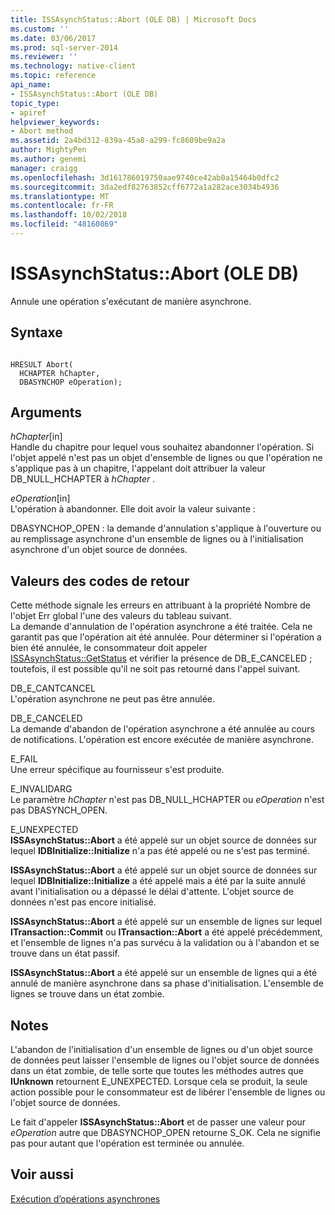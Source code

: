 ```yaml
---
title: ISSAsynchStatus::Abort (OLE DB) | Microsoft Docs
ms.custom: ''
ms.date: 03/06/2017
ms.prod: sql-server-2014
ms.reviewer: ''
ms.technology: native-client
ms.topic: reference
api_name:
- ISSAsynchStatus::Abort (OLE DB)
topic_type:
- apiref
helpviewer_keywords:
- Abort method
ms.assetid: 2a4bd312-839a-45a8-a299-fc8609be9a2a
author: MightyPen
ms.author: genemi
manager: craigg
ms.openlocfilehash: 3d161786019750aae9740ce42ab0a15464b0dfc2
ms.sourcegitcommit: 3da2edf82763852cff6772a1a282ace3034b4936
ms.translationtype: MT
ms.contentlocale: fr-FR
ms.lasthandoff: 10/02/2018
ms.locfileid: "48160869"
---
```

# <a name="issasynchstatusabort-ole-db"></a>ISSAsynchStatus::Abort (OLE DB)
  Annule une opération s'exécutant de manière asynchrone.  
  
## <a name="syntax"></a>Syntaxe  
  
```  
  
HRESULT Abort(  
  HCHAPTER hChapter,  
  DBASYNCHOP eOperation);  
```  
  
## <a name="arguments"></a>Arguments  
 *hChapter*[in]  
 Handle du chapitre pour lequel vous souhaitez abandonner l'opération. Si l'objet appelé n'est pas un objet d'ensemble de lignes ou que l'opération ne s'applique pas à un chapitre, l'appelant doit attribuer la valeur DB_NULL_HCHAPTER à *hChapter* .  
  
 *eOperation*[in]  
 L'opération à abandonner. Elle doit avoir la valeur suivante :  
  
 DBASYNCHOP_OPEN : la demande d'annulation s'applique à l'ouverture ou au remplissage asynchrone d'un ensemble de lignes ou à l'initialisation asynchrone d'un objet source de données.  
  
## <a name="return-code-values"></a>Valeurs des codes de retour  
 Cette méthode signale les erreurs en attribuant à la propriété Nombre de l'objet Err global l'une des valeurs du tableau suivant.  
 La demande d'annulation de l'opération asynchrone a été traitée. Cela ne garantit pas que l'opération ait été annulée. Pour déterminer si l'opération a bien été annulée, le consommateur doit appeler [ISSAsynchStatus::GetStatus](issasynchstatus-getstatus-ole-db.md) et vérifier la présence de DB_E_CANCELED ; toutefois, il est possible qu'il ne soit pas retourné dans l'appel suivant.  
  
 DB_E_CANTCANCEL  
 L'opération asynchrone ne peut pas être annulée.  
  
 DB_E_CANCELED  
 La demande d'abandon de l'opération asynchrone a été annulée au cours de notifications. L'opération est encore exécutée de manière asynchrone.  
  
 E_FAIL  
 Une erreur spécifique au fournisseur s'est produite.  
  
 E_INVALIDARG  
 Le paramètre *hChapter* n'est pas DB_NULL_HCHAPTER ou *eOperation* n'est pas DBASYNCH_OPEN.  
  
 E_UNEXPECTED  
 **ISSAsynchStatus::Abort** a été appelé sur un objet source de données sur lequel **IDBInitialize::Initialize** n'a pas été appelé ou ne s'est pas terminé.  
  
 **ISSAsynchStatus::Abort** a été appelé sur un objet source de données sur lequel **IDBInitialize::Initialize** a été appelé mais a été par la suite annulé avant l'initialisation ou a dépassé le délai d'attente. L'objet source de données n'est pas encore initialisé.  
  
 **ISSAsynchStatus::Abort** a été appelé sur un ensemble de lignes sur lequel **ITransaction::Commit** ou **ITransaction::Abort** a été appelé précédemment, et l'ensemble de lignes n'a pas survécu à la validation ou à l'abandon et se trouve dans un état passif.  
  
 **ISSAsynchStatus::Abort** a été appelé sur un ensemble de lignes qui a été annulé de manière asynchrone dans sa phase d'initialisation. L'ensemble de lignes se trouve dans un état zombie.  
  
## <a name="remarks"></a>Notes  
 L'abandon de l'initialisation d'un ensemble de lignes ou d'un objet source de données peut laisser l'ensemble de lignes ou l'objet source de données dans un état zombie, de telle sorte que toutes les méthodes autres que **IUnknown** retournent E_UNEXPECTED. Lorsque cela se produit, la seule action possible pour le consommateur est de libérer l'ensemble de lignes ou l'objet source de données.  
  
 Le fait d'appeler **ISSAsynchStatus::Abort** et de passer une valeur pour *eOperation* autre que DBASYNCHOP_OPEN retourne S_OK. Cela ne signifie pas pour autant que l'opération est terminée ou annulée.  
  
## <a name="see-also"></a>Voir aussi  
 [Exécution d’opérations asynchrones](../native-client/features/performing-asynchronous-operations.md)  
  
  
